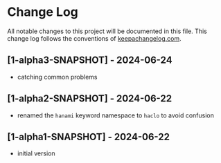 # Change Log
All notable changes to this project will be documented in this file. This change log follows the conventions of [keepachangelog.com](http://keepachangelog.com/).

## [1-alpha3-SNAPSHOT] - 2024-06-24
- catching common problems

## [1-alpha2-SNAPSHOT] - 2024-06-22
- renamed the `hanami` keyword namespace to `haclo` to avoid confusion

## [1-alpha1-SNAPSHOT] - 2024-06-22
- initial version
